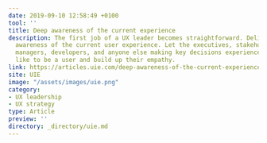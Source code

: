 ```yaml
---
date: 2019-09-10 12:58:49 +0100
tool: ''
title: Deep awareness of the current experience
description: The first job of a UX leader becomes straightforward. Deliver a deep
  awareness of the current user experience. Let the executives, stakeholders, product
  managers, developers, and anyone else making key decisions experience what it’s
  like to be a user and build up their empathy.
link: https://articles.uie.com/deep-awareness-of-the-current-experience/
site: UIE
image: "/assets/images/uie.png"
category:
- UX leadership
- UX strategy
type: Article
preview: ''
directory: _directory/uie.md
---
```

